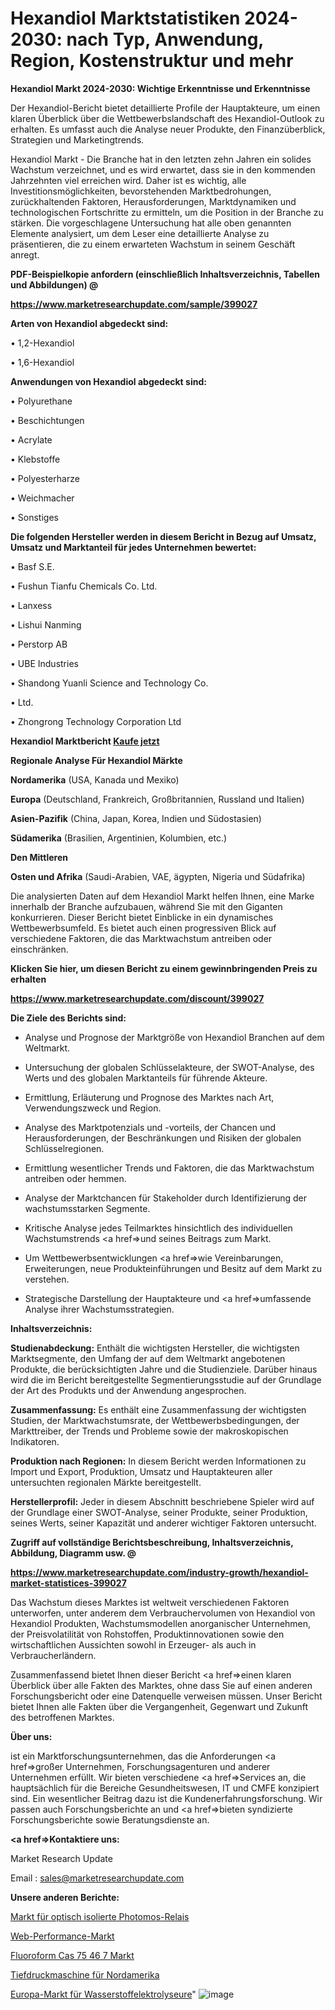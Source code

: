 # Hexandiol Marktstatistiken 2024-2030: nach Typ, Anwendung, Region, Kostenstruktur und mehr

<strong>Hexandiol Markt 2024-2030: Wichtige Erkenntnisse und Erkenntnisse</strong>

Der Hexandiol-Bericht bietet detaillierte Profile der Hauptakteure, um einen klaren Überblick über die Wettbewerbslandschaft des Hexandiol-Outlook zu erhalten. Es umfasst auch die Analyse neuer Produkte, den Finanzüberblick, Strategien und Marketingtrends.

Hexandiol Markt - Die Branche hat in den letzten zehn Jahren ein solides Wachstum verzeichnet, und es wird erwartet, dass sie in den kommenden Jahrzehnten viel erreichen wird. Daher ist es wichtig, alle Investitionsmöglichkeiten, bevorstehenden Marktbedrohungen, zurückhaltenden Faktoren, Herausforderungen, Marktdynamiken und technologischen Fortschritte zu ermitteln, um die Position in der Branche zu stärken. Die vorgeschlagene Untersuchung hat alle oben genannten Elemente analysiert, um dem Leser eine detaillierte Analyse zu präsentieren, die zu einem erwarteten Wachstum in seinem Geschäft anregt.



<strong><b>PDF-Beispielkopie anfordern (einschließlich Inhaltsverzeichnis, Tabellen und Abbildungen) @ </b></strong>

<strong><a href=https://www.marketresearchupdate.com/sample/399027>

<strong>https://www.marketresearchupdate.com/sample/399027</u></a></strong></strong>



<strong>Arten von Hexandiol abgedeckt sind:</strong>

• 1,2-Hexandiol

• 1,6-Hexandiol



<strong>Anwendungen von Hexandiol abgedeckt sind:</strong>

• Polyurethane

• Beschichtungen

• Acrylate

• Klebstoffe

• Polyesterharze

• Weichmacher

• Sonstiges



<strong>Die folgenden Hersteller werden in diesem Bericht in Bezug auf Umsatz, Umsatz und Marktanteil für jedes Unternehmen bewertet:</strong>

• Basf S.E.

• Fushun Tianfu Chemicals Co. Ltd.

• Lanxess

• Lishui Nanming

• Perstorp AB

• UBE Industries

• Shandong Yuanli Science and Technology Co.

• Ltd.

• Zhongrong Technology Corporation Ltd



<strong>Hexandiol Marktbericht <a href=https://www.marketresearchupdate.com/buynow/399027>Kaufe jetzt</a></strong>



<strong>Regionale Analyse Für Hexandiol Märkte</strong>



<strong>Nordamerika</strong> (USA, Kanada und Mexiko)



<strong>Europa</strong> (Deutschland, Frankreich, Großbritannien, Russland und Italien)



<strong>Asien-Pazifik</strong> (China, Japan, Korea, Indien und Südostasien)



<strong>Südamerika</strong> (Brasilien, Argentinien, Kolumbien, etc.)



<strong>Den Mittleren</strong> 

<strong>Osten und Afrika</strong> (Saudi-Arabien, VAE, ägypten, Nigeria und Südafrika)

Die analysierten Daten auf dem Hexandiol Markt helfen Ihnen, eine Marke innerhalb der Branche aufzubauen, während Sie mit den Giganten konkurrieren. Dieser Bericht bietet Einblicke in ein dynamisches Wettbewerbsumfeld. Es bietet auch einen progressiven Blick auf verschiedene Faktoren, die das Marktwachstum antreiben oder einschränken.



<strong>Klicken Sie hier, um diesen Bericht zu einem gewinnbringenden Preis zu erhalten
</strong>

<strong><a href=https://www.marketresearchupdate.com/discount/399027>https://www.marketresearchupdate.com/discount/399027</b></u></strong></a>



<strong>Die Ziele des Berichts sind:</strong>

- Analyse und Prognose der Marktgröße von Hexandiol Branchen auf dem Weltmarkt.

- Untersuchung der globalen Schlüsselakteure, der SWOT-Analyse, des Werts und des globalen Marktanteils für führende Akteure.

- Ermittlung, Erläuterung und Prognose des Marktes nach Art, Verwendungszweck und Region.

- Analyse des Marktpotenzials und -vorteils, der Chancen und Herausforderungen, der Beschränkungen und Risiken der globalen Schlüsselregionen.

- Ermittlung wesentlicher Trends und Faktoren, die das Marktwachstum antreiben oder hemmen.

- Analyse der Marktchancen für Stakeholder durch Identifizierung der wachstumsstarken Segmente.

- Kritische Analyse jedes Teilmarktes hinsichtlich des individuellen Wachstumstrends <a href=>und</a> seines Beitrags zum Markt.

- Um Wettbewerbsentwicklungen <a href=>wie</a> Vereinbarungen, Erweiterungen, neue Produkteinführungen und Besitz auf dem Markt zu verstehen.

- Strategische Darstellung der Hauptakteure und <a href=>umfas</a>sende Analyse ihrer Wachstumsstrategien.



<strong>Inhaltsverzeichnis:</strong>



<strong>Studienabdeckung:</strong> Enthält die wichtigsten Hersteller, die wichtigsten Marktsegmente, den Umfang der auf dem Weltmarkt angebotenen Produkte, die berücksichtigten Jahre und die Studienziele. Darüber hinaus wird die im Bericht bereitgestellte Segmentierungsstudie auf der Grundlage der Art des Produkts und der Anwendung angesprochen.



<strong>Zusammenfassung:</strong> Es enthält eine Zusammenfassung der wichtigsten Studien, der Marktwachstumsrate, der Wettbewerbsbedingungen, der Markttreiber, der Trends und Probleme sowie der makroskopischen Indikatoren.



<strong>Produktion nach Regionen:</strong> In diesem Bericht werden Informationen zu Import und Export, Produktion, Umsatz und Hauptakteuren aller untersuchten regionalen Märkte bereitgestellt.



<strong>Herstellerprofil:</strong> Jeder in diesem Abschnitt beschriebene Spieler wird auf der Grundlage einer SWOT-Analyse, seiner Produkte, seiner Produktion, seines Werts, seiner Kapazität und anderer wichtiger Faktoren untersucht.



<strong><b>Zugriff auf vollständige Berichtsbeschreibung, Inhaltsverzeichnis, Abbildung, Diagramm usw. @ </b></strong>

<strong><a href=https://www.marketresearchupdate.com/industry-growth/hexandiol-market-statistices-399027>https://www.marketresearchupdate.com/industry-growth/hexandiol-market-statistices-399027</a></strong>

Das Wachstum dieses Marktes ist weltweit verschiedenen Faktoren unterworfen, unter anderem dem Verbrauchervolumen von Hexandiol von Hexandiol Produkten, Wachstumsmodellen anorganischer Unternehmen, der Preisvolatilität von Rohstoffen, Produktinnovationen sowie den wirtschaftlichen Aussichten sowohl in Erzeuger- als auch in Verbraucherländern.

Zusammenfassend bietet Ihnen dieser Bericht <a href=>einen</a> klaren Überblick über alle Fakten des Marktes, ohne dass Sie auf einen anderen Forschungsbericht oder eine Datenquelle verweisen müssen. Unser Bericht bietet Ihnen alle Fakten über die Vergangenheit, Gegenwart und Zukunft des betroffenen Marktes.



<strong>Über uns:</strong>

 ist ein Marktforschungsunternehmen, das die Anforderungen <a href=>großer</a> Unternehmen, Forschungsagenturen und anderer Unternehmen erfüllt. Wir bieten verschiedene <a href=>Services</a> an, die hauptsächlich für die Bereiche Gesundheitswesen, IT und CMFE konzipiert sind. Ein wesentlicher Beitrag dazu ist die Kundenerfahrungsforschung. Wir passen auch Forschungsberichte an und <a href=>bieten</a> syndizierte Forschungsberichte sowie Beratungsdienste an.



<strong><a href=>Kontaktiere uns:</a></strong>

Market Research Update

Email : sales@marketresearchupdate.com



<strong>Unsere anderen Berichte:</strong>

<a href=https://www.linkedin.com/pulse/photomos-optically-isolated-relay-market-witness-huge>Markt für optisch isolierte Photomos-Relais</a>

<a href=https://www.linkedin.com/pulse/web-performance-market-2023-remarking-enormous-growth>Web-Performance-Markt</a>

<a href=https://www.linkedin.com/pulse/fluoroform-cas-75-46-7-market-2023-remarking>Fluoroform Cas 75 46 7 Markt</a>

<a href=https://www.linkedin.com/pulse/north-america-rotogravure-printing-machine>Tiefdruckmaschine für Nordamerika</a>

<a href=https://www.linkedin.com/pulse/europe-hydrogen-electrolyzers-market-witness-huge-growth>Europa-Markt für Wasserstoffelektrolyseure</a>"
![image](https://github.com/RushikeshRI/news24analysis/assets/164026548/8c3233fc-1f2b-4f71-9a47-9de9e45f641f)
